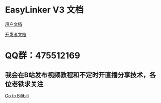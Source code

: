 # EasyLinker V3 文档
[用户文档](./user.md)

[开发者文档](./dev.md)
# QQ群：475512169
## 我会在B站发布视频教程和不定时开直播分享技术，各位老铁求关注
[Go to Bilibili](https://space.bilibili.com/14649762/#/)